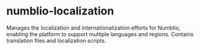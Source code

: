 # numblio-localization
Manages the localization and internationalization efforts for Numblio, enabling the platform to support multiple languages and regions. Contains translation files and localization scripts.
